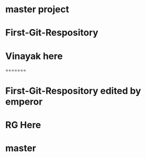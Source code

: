 # master project
# First-Git-Respository
# Vinayak here
=======
# First-Git-Respository edited by emperor

# RG Here
# master
